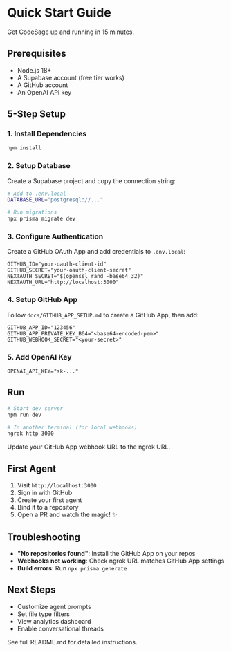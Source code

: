 # Quick Start Guide

Get CodeSage up and running in 15 minutes.

## Prerequisites

- Node.js 18+
- A Supabase account (free tier works)
- A GitHub account
- An OpenAI API key

## 5-Step Setup

### 1. Install Dependencies

```bash
npm install
```

### 2. Setup Database

Create a Supabase project and copy the connection string:

```bash
# Add to .env.local
DATABASE_URL="postgresql://..."

# Run migrations
npx prisma migrate dev
```

### 3. Configure Authentication

Create a GitHub OAuth App and add credentials to `.env.local`:

```env
GITHUB_ID="your-oauth-client-id"
GITHUB_SECRET="your-oauth-client-secret"
NEXTAUTH_SECRET="$(openssl rand -base64 32)"
NEXTAUTH_URL="http://localhost:3000"
```

### 4. Setup GitHub App

Follow `docs/GITHUB_APP_SETUP.md` to create a GitHub App, then add:

```env
GITHUB_APP_ID="123456"
GITHUB_APP_PRIVATE_KEY_B64="<base64-encoded-pem>"
GITHUB_WEBHOOK_SECRET="<your-secret>"
```

### 5. Add OpenAI Key

```env
OPENAI_API_KEY="sk-..."
```

## Run

```bash
# Start dev server
npm run dev

# In another terminal (for local webhooks)
ngrok http 3000
```

Update your GitHub App webhook URL to the ngrok URL.

## First Agent

1. Visit `http://localhost:3000`
2. Sign in with GitHub
3. Create your first agent
4. Bind it to a repository
5. Open a PR and watch the magic! ✨

## Troubleshooting

- **"No repositories found"**: Install the GitHub App on your repos
- **Webhooks not working**: Check ngrok URL matches GitHub App settings
- **Build errors**: Run `npx prisma generate`

## Next Steps

- Customize agent prompts
- Set file type filters
- View analytics dashboard
- Enable conversational threads

See full README.md for detailed instructions.

